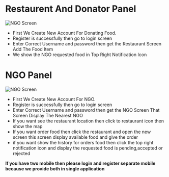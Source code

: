 # Restaurent And Donator  Panel
![NGO Screen](http://jaishreekrishna.me/Raj/FoodArea.png)
  - First We Create New Account For Donating Food.
  - Register is successfully then go to login screen
  - Enter Correct Username and password then get the Restaurant Screen Add The Food Item
  - We show the NGO requested food in Top Right Notification Icon 
  
 # NGO Panel
![NGO Screen](http://jaishreekrishna.me/Raj/FoodArea1.png)
  - First We Create New Account For NGO.
  - Register is successfully then go to login screen
  - Enter Correct Username and password then get the NGO Screen That Screen Display The Nearest NGO
  - If you want see the restaurant  location then click to restaurant  icon then show the map 
  - If you want order food then click the restaurant and open the new screen this screen display available food and give the order
  - if you want show the history for orders food then click the top right notification icon and display the requested food is pending,accepted or rejected 
  
**If you have two mobile then please login and register separate mobile because we provide both in single application**

